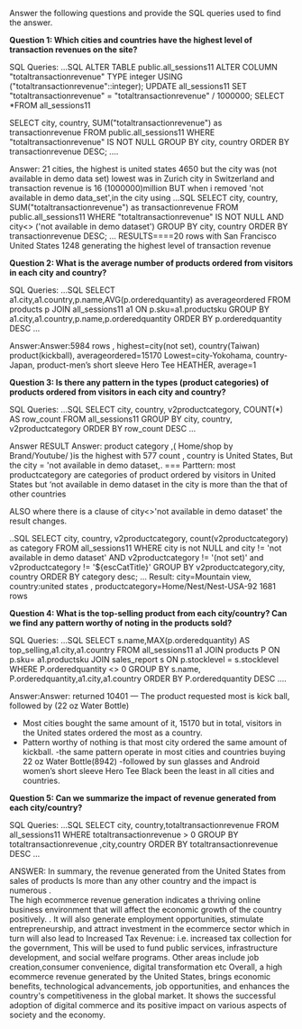 Answer the following questions and provide the SQL queries used to find the answer.

    
**Question 1: Which cities and countries have the highest level of transaction revenues on the site?**


SQL Queries:
...SQL
ALTER TABLE public.all_sessions11
    ALTER COLUMN "totaltransactionrevenue" TYPE integer USING ("totaltransactionrevenue"::integer);
UPDATE all_sessions11
SET "totaltransactionrevenue" = "totaltransactionrevenue" / 1000000;
SELECT *FROM all_sessions11

SELECT city, country, SUM("totaltransactionrevenue") as transactionrevenue
FROM public.all_sessions11
WHERE "totaltransactionrevenue" IS NOT NULL
GROUP BY city, country
ORDER BY transactionrevenue DESC;
....



Answer: 21 cities, the highest is united states 4650 but the city was (not available in demo data set) lowest was in Zurich city in Switzerland and transaction revenue is 16  (1000000)million
 BUT when i removed 'not available in demo data_set',in the city using
...SQL
SELECT city, country, SUM("totaltransactionrevenue") as transactionrevenue
FROM public.all_sessions11
WHERE "totaltransactionrevenue" IS NOT NULL AND city<> ('not available in demo dataset')
GROUP BY city, country
ORDER BY transactionrevenue DESC;
...
RESULTS====20 rows  with San Francisco United States 1248  generating  the highest level of transaction revenue


**Question 2: What is the average number of products ordered from visitors in each city and country?**


SQL Queries:
...SQL
SELECT a1.city,a1.country,p.name,AVG(p.orderedquantity) as averageordered
FROM products p
JOIN all_sessions11 a1 ON  p.sku=a1.productsku
GROUP BY a1.city,a1.country,p.name,p.orderedquantity
ORDER BY p.orderedquantity DESC
...


Answer:Answer:5984 rows   ,
 highest=city(not set), country(Taiwan) product(kickball), averageordered=15170
Lowest=city-Yokohama, country-Japan, product-men’s short sleeve Hero Tee HEATHER, average=1



**Question 3: Is there any pattern in the types (product categories) of products ordered from visitors in each city and country?**


SQL Queries:
...SQL
SELECT city, country, v2productcategory, COUNT(*) AS row_count
FROM all_sessions11
GROUP BY city, country, v2productcategory
ORDER BY row_count DESC
...

Answer
RESULT Answer: product category ,(  Home/shop by Brand/Youtube/ )is the highest with 577 count , country is United States, But the  city  = 'not available  in demo dataset,.
=== Parttern: most productcategory   are categories of product ordered  by visitors in United States but ‘not available in demo dataset in the city  is more than the  that of other countries

ALSO where there is a clause of city<>'not available in demo dataset' the result changes.

..SQL
SELECT city, country, v2productcategory, count(v2productcategory) as category
FROM all_sessions11
WHERE city is not NULL and city != 'not available in demo dataset'
AND v2productcategory != '(not set)' and v2productcategory != '${escCatTitle}'
GROUP BY  v2productcategory,city, country
ORDER BY category desc;
...
Result: city=Mountain view, country:united states , productcategory=Home/Nest/Nest-USA-92
1681 rows



**Question 4: What is the top-selling product from each city/country? Can we find any pattern worthy of noting in the products sold?**


SQL Queries:
...SQL
SELECT s.name,MAX(p.orderedquantity) AS top_selling,a1.city,a1.country
FROM all_sessions11 a1
JOIN products P ON p.sku= a1.productsku
JOIN sales_report s ON  p.stocklevel = s.stocklevel
WHERE P.orderedquantity <> 0
GROUP BY  s.name, P.orderedquantity,a1.city,a1.country
ORDER BY P.orderedquantity DESC
....


Answer:Answer: returned 10401
— The product requested most is  kick ball, followed by (22 oz Water Bottle)
-	Most cities bought the same amount of it, 15170 but in total, visitors in the United states  ordered the most as a country.
-	Pattern worthy of nothing is that most city ordered the same amount of  kickball.
-the same pattern operate in most cities and countries buying 22 oz Water Bottle(8942)
-followed by sun glasses and Android women’s short sleeve Hero Tee Black been the least in all cities and countries.


**Question 5: Can we summarize the impact of revenue generated from each city/country?**

SQL Queries:
...SQL
SELECT city, country,totaltransactionrevenue
FROM all_sessions11
WHERE totaltransactionrevenue > 0
GROUP BY totaltransactionrevenue ,city,country
ORDER BY totaltransactionrevenue DESC
...


ANSWER: In summary, the revenue generated from the United States from sales of  products Is more than any other country and the impact is numerous .  
The  high ecommerce revenue generation  indicates a thriving  online business environment that will affect the economic growth of the country positively.
. It will also generate employment opportunities, stimulate entrepreneurship, and attract investment in the ecommerce sector which in turn will also lead to Increased Tax Revenue: i.e. increased tax collection for the government, This will be used  to fund public services, infrastructure development, and social welfare programs.
Other areas include  job creation,consumer convenience, digital transformation etc
Overall, a high ecommerce revenue generated by the United States, brings economic benefits, technological advancements, job opportunities, and enhances the country's competitiveness in the global market. It shows the successful adoption of digital commerce and its positive impact on various aspects of society and the economy.








